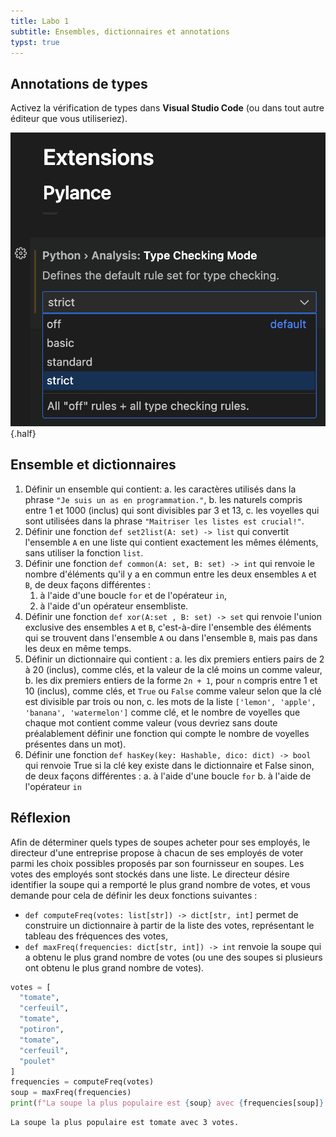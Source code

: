 ```yaml
---
title: Labo 1
subtitle: Ensembles, dictionnaires et annotations
typst: true
---
```


## Annotations de types

Activez la vérification de types dans **Visual Studio Code** (ou dans tout autre éditeur que vous utiliseriez).

![Dans VSCode](./type_checking.png){.half}

## Ensemble et dictionnaires

1.  Définir un ensemble qui contient:
    a. les caractères utilisés dans la phrase
    `"Je suis un as en programmation."`,
    b. les naturels compris entre 1 et 1000 (inclus) qui sont
    divisibles par 3 et 13,
    c. les voyelles qui sont utilisées dans la phrase
    `"Maitriser les listes est crucial!"`.
2.  Définir une fonction `def set2list(A: set) -> list` qui convertit
    l\'ensemble `A` en une liste qui contient exactement
    les mêmes éléments, sans utiliser la fonction `list`.
3.  Définir une fonction `def common(A: set, B: set) -> int` qui renvoie le
    nombre d\'éléments qu\'il y a en commun entre les deux ensembles
    `A` et `B`, de deux façons différentes :
    1.  à l\'aide d\'une boucle `for` et de l\'opérateur
        `in`,
    2.  à l\'aide d\'un opérateur ensembliste.
4.  Définir une fonction `def xor(A:set , B: set) -> set` qui renvoie
    l\'union exclusive des ensembles `A` et
    `B`, c\'est-à-dire l\'ensemble des éléments qui se
    trouvent dans l\'ensemble `A` ou dans l\'ensemble
    `B`, mais pas dans les deux en même temps.
5.  Définir un dictionnaire qui contient :
    a. les dix premiers entiers pairs de 2 à 20 (inclus), comme clés,
    et la valeur de la clé moins un comme valeur,
    b. les dix premiers entiers de la forme `2n + 1`,
    pour `n` compris entre 1 et 10 (inclus), comme
    clés, et `True` ou `False` comme
    valeur selon que la clé est divisible par trois ou non,
    c. les mots de la liste
    `['lemon', 'apple', 'banana', 'watermelon']` comme
    clé, et le nombre de voyelles que chaque mot contient comme
    valeur (vous devriez sans doute préalablement définir une
    fonction qui compte le nombre de voyelles présentes dans un
    mot).
6.  Définir une fonction `def hasKey(key: Hashable, dico: dict) -> bool` qui
    renvoie True si la clé key existe dans le dictionnaire et False
    sinon, de deux façons différentes :
    a. à l\'aide d\'une boucle `for`
    b. à l\'aide de l\'opérateur `in`

## Réflexion

Afin de déterminer quels types de soupes acheter pour ses employés, le
directeur d\'une entreprise propose à chacun de ses employés de voter
parmi les choix possibles proposés par son fournisseur en soupes. Les
votes des employés sont stockés dans une liste. Le directeur désire
identifier la soupe qui a remporté le plus grand nombre de votes, et
vous demande pour cela de définir les deux fonctions suivantes :

- `def computeFreq(votes: list[str]) -> dict[str, int]` permet de construire un
  dictionnaire à partir de la liste des votes, représentant le tableau
  des fréquences des votes,
- `def maxFreq(frequencies: dict[str, int]) -> int` renvoie la soupe qui a
  obtenu le plus grand nombre de votes (ou une des soupes si plusieurs
  ont obtenu le plus grand nombre de votes).

```python
votes = [
  "tomate",
  "cerfeuil",
  "tomate",
  "potiron",
  "tomate",
  "cerfeuil",
  "poulet"
]
frequencies = computeFreq(votes)
soup = maxFreq(frequencies)
print(f"La soupe la plus populaire est {soup} avec {frequencies[soup]} votes.")
```

```terminal
La soupe la plus populaire est tomate avec 3 votes.
```
